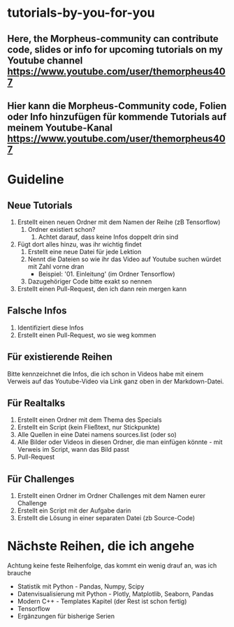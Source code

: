 # tutorials-by-you-for-you
## Here, the Morpheus-community can contribute code, slides or info for upcoming tutorials on my Youtube channel https://www.youtube.com/user/themorpheus407
## Hier kann die Morpheus-Community code, Folien oder Info hinzufügen für kommende Tutorials auf meinem Youtube-Kanal https://www.youtube.com/user/themorpheus407

# Guideline

## Neue Tutorials
1. Erstellt einen neuen Ordner mit dem Namen der Reihe (zB Tensorflow)
    1. Ordner existiert schon?
        1. Achtet darauf, dass keine Infos doppelt drin sind
1. Fügt dort alles hinzu, was ihr wichtig findet
    1. Erstellt eine neue Datei für jede Lektion
    1. Nennt die Dateien so wie ihr das Video auf Youtube suchen würdet mit Zahl vorne dran
        * Beispiel: '01. Einleitung' (im Ordner Tensorflow)
    1. Dazugehöriger Code bitte exakt so nennen
1. Erstellt einen Pull-Request, den ich dann rein mergen kann

## Falsche Infos
1. Identifiziert diese Infos
2. Erstellt einen Pull-Request, wo sie weg kommen

## Für existierende Reihen
Bitte kennzeichnet die Infos, die ich schon in Videos habe mit einem Verweis auf das Youtube-Video via Link ganz oben in der Markdown-Datei.

## Für Realtalks
1. Erstellt einen Ordner mit dem Thema des Specials
1. Erstellt ein Script (kein Fließtext, nur Stickpunkte)
1. Alle Quellen in eine Datei namens sources.list (oder so)
1. Alle Bilder oder Videos in diesen Ordner, die man einfügen könnte - mit Verweis im Script, wann das Bild passt
1. Pull-Request

## Für Challenges
1. Erstellt einen Ordner im Ordner Challenges mit dem Namen eurer Challenge
1. Erstellt ein Script mit der Aufgabe darin
1. Erstellt die Lösung in einer separaten Datei (zb Source-Code)

# Nächste Reihen, die ich angehe
Achtung keine feste Reihenfolge, das kommt ein wenig drauf an, was ich brauche
* Statistik mit Python - Pandas, Numpy, Scipy
* Datenvisualisierung mit Python - Plotly, Matplotlib, Seaborn, Pandas
* Modern C++ - Templates Kapitel (der Rest ist schon fertig)
* Tensorflow
* Ergänzungen für bisherige Serien
